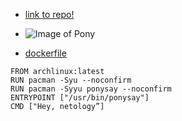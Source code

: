 - [link to repo!](https://hub.docker.com/layers/160722015/jekker/netology_repo1/pony/images/sha256-1a998860547b73faac8ffeb5aa1e8bcdf01ded40959663e541df8a61415d3d12?context=repo)
- ![Image of Pony](https://user-images.githubusercontent.com/79650628/128696997-0cb92e4d-3a34-481c-a895-4cd312e2b9d2.jpg)

- [dockerfile](https://github.com/Jekker600/5.4/blob/main/dockerfile/pony.dockerfile)
```
FROM archlinux:latest
RUN pacman -Syu --noconfirm
RUN pacman -Syyu ponysay --noconfirm
ENTRYPOINT ["/usr/bin/ponysay"]
CMD ["Hey, netology”]
```
